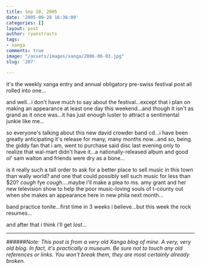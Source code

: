 ```yaml
---
title: Sep 28, 2005
date: '2005-09-28 16:36:00'
categories: []
layout: post
author: ryanstraits
tags:
- xanga
comments: true
image: "/assets/images/xanga/2006-06-03.jpg"
slug: '207'

---
```

it's the weekly xanga entry and annual obligatory pre-swiss festival post all rolled into one...

<!-- break -->

and well...i don't have much to say about the festival...except that i plan on making an appearance at least one day this weekend...and though it isn't as grand as it once was...it has just enough luster to attract a sentimental junkie like me...

so everyone's talking about this new david crowder band cd...i have been greatly anticipating it's release for many, many months now...and so, being the giddy fan that i am, went to purchase said disc last evening only to realize that wal-mart didn't have it...a nationally-released album and good ol' sam walton and friends were dry as a bone...

is it really such a tall order to ask for a better place to sell music in this town than wally world? and one that could possibly sell such music for less than $20? *cough* fye *cough*....maybe i'll make a plea to ms. amy grant and her new television show to help the poor music-loving souls of t-county out when she makes an appearance here in new phila next month...

band practice tonite...first time in 3 weeks i believe...but this week the rock resumes...

and after that i think i'll get <em>lost</em>...

---

######*Note: This post is from a very old Xanga blog of mine. A very, very old blog. In fact, it's practically a museum. Be sure not to touch any old references or links. You won't break them, they are most certainly already broken.*